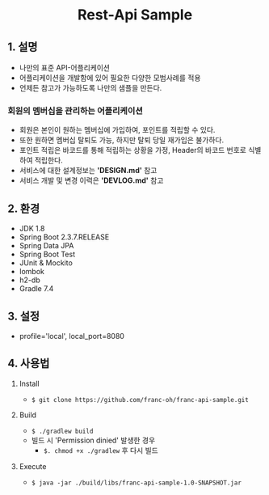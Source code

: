 <div align="center">
    <h1>Rest-Api Sample</h1>
</div>

## 1. 설명
- 나만의 표준 API-어플리케이션
- 어플리케이션을 개발함에 있어 필요한 다양한 모범사례를 적용
- 언제든 참고가 가능하도록 나만의 샘플을 만든다.

### 회원의 멤버십을 관리하는 어플리케이션
- 회원은 본인이 원하는 멤버십에 가입하여, 포인트를 적립할 수 있다.
- 또한 원하면 멤버십 탈퇴도 가능, 하지만 탈퇴 당일 재가입은 불가하다.
- 포인트 적립은 바코드를 통해 적립하는 상황을 가정, Header의 바코드 번호로 식별하여 적립한다.
- 서비스에 대한 설계정보는 <b>'DESIGN.md'</b> 참고
- 서비스 개발 및 변경 이력은 <b>'DEVLOG.md'</b> 참고

## 2. 환경
- JDK 1.8
- Spring Boot 2.3.7.RELEASE
- Spring Data JPA
- Spring Boot Test
- JUnit & Mockito
- lombok
- h2-db
- Gradle 7.4

## 3. 설정
- profile='local', local_port=8080

## 4. 사용법
1. Install
    - `$ git clone https://github.com/franc-oh/franc-api-sample.git`
    
2. Build
    - `$ ./gradlew build`
    - 빌드 시 'Permission dinied' 발생한 경우
        - `$. chmod +x ./gradlew` 후 다시 빌드
        
3. Execute
    - `$ java -jar ./build/libs/franc-api-sample-1.0-SNAPSHOT.jar`
    
